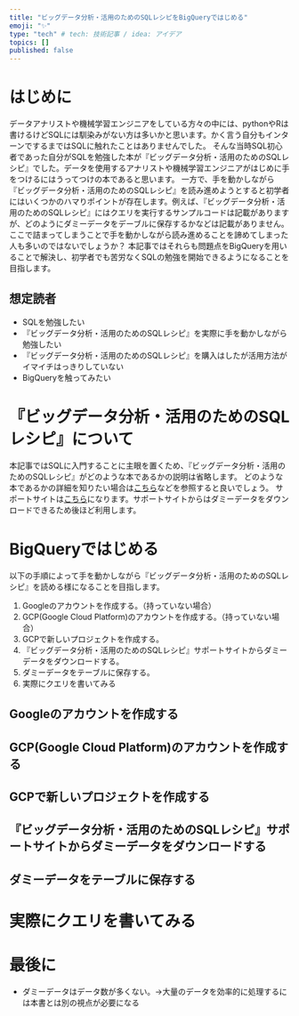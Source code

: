 ```yaml
---
title: "ビッグデータ分析・活用のためのSQLレシピをBigQueryではじめる"
emoji: "✨"
type: "tech" # tech: 技術記事 / idea: アイデア
topics: []
published: false
---
```


# はじめに

データアナリストや機械学習エンジニアをしている方々の中には、pythonやRは書けるけどSQLには馴染みがない方は多いかと思います。かく言う自分もインターンでするまではSQLに触れたことはありませんでした。
そんな当時SQL初心者であった自分がSQLを勉強した本が『ビッグデータ分析・活用のためのSQLレシピ』でした。データを使用するアナリストや機械学習エンジニアがはじめに手をつけるにはうってつけの本であると思います。
一方で、手を動かしながら『ビッグデータ分析・活用のためのSQLレシピ』を読み進めようとすると初学者にはいくつかのハマりポイントが存在します。例えば、『ビッグデータ分析・活用のためのSQLレシピ』にはクエリを実行するサンプルコードは記載がありますが、どのようにダミーデータをデーブルに保存するかなどは記載がありません。ここで詰まってしまうことで手を動かしながら読み進めることを諦めてしまった人も多いのではないでしょうか？
本記事ではそれらも問題点をBigQueryを用いることで解決し、初学者でも苦労なくSQLの勉強を開始できるようになることを目指します。
## 想定読者
- SQLを勉強したい
- 『ビッグデータ分析・活用のためのSQLレシピ』を実際に手を動かしながら勉強したい
- 『ビッグデータ分析・活用のためのSQLレシピ』を購入はしたが活用方法がイマイチはっきりしていない
- BigQueryを触ってみたい

# 『ビッグデータ分析・活用のためのSQLレシピ』について
本記事ではSQLに入門することに主眼を置くため、『ビッグデータ分析・活用のためのSQLレシピ』がどのような本であるかの説明は省略します。
どのような本であるかの詳細を知りたい場合は[こちら](https://tjo.hatenablog.com/entry/2017/04/12/233208)などを参照すると良いでしょう。
サポートサイトは[こちら](https://book.mynavi.jp/supportsite/detail/9784839961268.html)になります。サポートサイトからはダミーデータをダウンロードできるため後ほど利用します。
# BigQueryではじめる
以下の手順によって手を動かしながら『ビッグデータ分析・活用のためのSQLレシピ』を読める様になることを目指します。
1. Googleのアカウントを作成する。（持っていない場合）
1. GCP(Google Cloud Platform)のアカウントを作成する。（持っていない場合）
1. GCPで新しいプロジェクトを作成する。
1. 『ビッグデータ分析・活用のためのSQLレシピ』サポートサイトからダミーデータをダウンロードする。
1. ダミーデータをテーブルに保存する。
1. 実際にクエリを書いてみる
## Googleのアカウントを作成する
## GCP(Google Cloud Platform)のアカウントを作成する
## GCPで新しいプロジェクトを作成する
## 『ビッグデータ分析・活用のためのSQLレシピ』サポートサイトからダミーデータをダウンロードする
## ダミーデータをテーブルに保存する


# 実際にクエリを書いてみる

# 最後に

- ダミーデータはデータ数が多くない。→大量のデータを効率的に処理するには本書とは別の視点が必要になる




